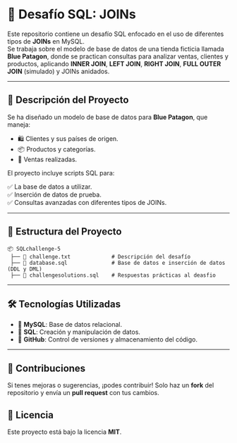 # 🛒 **Desafío SQL: JOINs**

Este repositorio contiene un desafío SQL enfocado en el uso de diferentes tipos de **JOINs** en MySQL.  
Se trabaja sobre el modelo de base de datos de una tienda ficticia llamada **Blue Patagon**, donde se practican consultas para analizar ventas, clientes y productos, aplicando **INNER JOIN**, **LEFT JOIN**, **RIGHT JOIN**, **FULL OUTER JOIN** (simulado) y JOINs anidados.

---

## 📌 **Descripción del Proyecto**
Se ha diseñado un modelo de base de datos para **Blue Patagon**, que maneja:

- 🛍️ Clientes y sus países de origen.  
- 📦 Productos y categorías.  
- 🤝 Ventas realizadas.

El proyecto incluye scripts SQL para:

✅ La base de datos a utilizar.  
✅ Inserción de datos de prueba.  
✅ Consultas avanzadas con diferentes tipos de JOINs.


---

## 📂 Estructura del Proyecto
```
📦 SQLchallenge-5
 ├── 📄 challenge.txt             # Descripción del desafío
 ├── 📜 database.sql              # Base de datos e inserción de datos (DDL y DML)
 ├── 📜 challengesolutions.sql    # Respuestas prácticas al deasfio
```
---

## 🛠️ **Tecnologías Utilizadas**
- 🐬 **MySQL**: Base de datos relacional.  
- 📝 **SQL**: Creación y manipulación de datos.  
- 🌿 **GitHub**: Control de versiones y almacenamiento del código.

---

## 📢 Contribuciones
Si tenes mejoras o sugerencias, ¡podes contribuir! Solo haz un **fork** del repositorio y envía un **pull request** con tus cambios.


## 📄 Licencia
Este proyecto está bajo la licencia **MIT**.


